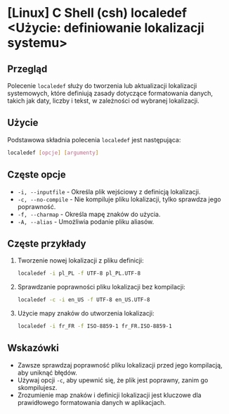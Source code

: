 # [Linux] C Shell (csh) localedef <Użycie: definiowanie lokalizacji systemu>

## Przegląd
Polecenie `localedef` służy do tworzenia lub aktualizacji lokalizacji systemowych, które definiują zasady dotyczące formatowania danych, takich jak daty, liczby i tekst, w zależności od wybranej lokalizacji.

## Użycie
Podstawowa składnia polecenia `localedef` jest następująca:

```bash
localedef [opcje] [argumenty]
```

## Częste opcje
- `-i, --inputfile` - Określa plik wejściowy z definicją lokalizacji.
- `-c, --no-compile` - Nie kompiluje pliku lokalizacji, tylko sprawdza jego poprawność.
- `-f, --charmap` - Określa mapę znaków do użycia.
- `-A, --alias` - Umożliwia podanie pliku aliasów.

## Częste przykłady
1. Tworzenie nowej lokalizacji z pliku definicji:
   ```bash
   localedef -i pl_PL -f UTF-8 pl_PL.UTF-8
   ```

2. Sprawdzanie poprawności pliku lokalizacji bez kompilacji:
   ```bash
   localedef -c -i en_US -f UTF-8 en_US.UTF-8
   ```

3. Użycie mapy znaków do utworzenia lokalizacji:
   ```bash
   localedef -i fr_FR -f ISO-8859-1 fr_FR.ISO-8859-1
   ```

## Wskazówki
- Zawsze sprawdzaj poprawność pliku lokalizacji przed jego kompilacją, aby uniknąć błędów.
- Używaj opcji `-c`, aby upewnić się, że plik jest poprawny, zanim go skompilujesz.
- Zrozumienie map znaków i definicji lokalizacji jest kluczowe dla prawidłowego formatowania danych w aplikacjach.